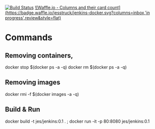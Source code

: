 [![Build Status](https://travis-ci.org/jesstruck/jenkins-docker.svg?branch=master)](https://travis-ci.org/jesstruck/jenkins-docker)
[![Waffle.io - Columns and their card count](https://badge.waffle.io/jesstruck/jenkins-docker.svg?columns=inbox,'in progress',review&style=flat)](http://waffle.io/jesstruck/jenkins-docker)


# Commands
## Removing containers,
docker stop $(docker ps -a -q)
docker rm $(docker ps -a -q)

## Removing images
docker rmi -f $(docker images -a -q)

## Build & Run
docker build -t jes/jenkins:0.1 . ; docker run -it -p 80:8080 jes/jenkins:0.1
